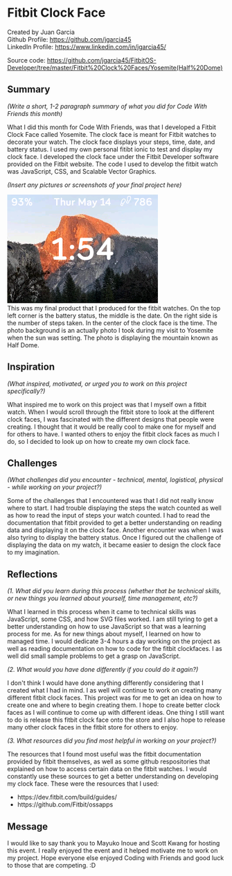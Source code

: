 # Fitbit Clock Face

Created by Juan Garcia <br>
Github Profile: https://github.com/jgarcia45 <br>
LinkedIn Profile: https://www.linkedin.com/in/jgarcia45/ <br>


Source code: https://github.com/jgarcia45/FitbitOS-Developer/tree/master/Fitbit%20Clock%20Faces/Yosemite(Half%20Dome)

## Summary

*(Write a short, 1-2 paragraph summary of what you did for Code With Friends this month)*

What I did this month for Code With Friends, was that I developed a Fitbit Clock Face called Yosemite. The clock face is meant for Fitbit watches to decorate your watch. The clock face displays your steps, time, date, and battery status. I used my own personal fitibt ionic to test and display my clock face. I developed the clock face under the Fitbit Developer software provided on the Fitbit website. The code I used to develop the fitbit watch was JavaScript, CSS, and Scalable Vector Graphics. <br>

*(Insert any pictures or screenshots of your final project here)*

![Yosemite](yosemite-screenshot(V1.1).png) <br>
This was my final product that I produced for the fitbit watches. On the top left corner is the battery status, the middle is the date. On the right side is the number of steps taken. In the center of the clock face is the time. The photo background is an actually photo I took during my visit to Yosemite when the sun was setting. The photo is displaying the mountain known as Half Dome.

## Inspiration

*(What inspired, motivated, or urged you to work on this project specifically?)*

What inspired me to work on this project was that I myself own a fitbit watch. When I would scroll through the fitbit store to look at the different clock faces, I was fascinated with the different designs that people were creating. I thought that it would be really cool to make one for myself and for others to have. I wanted others to enjoy the fitbit clock faces as much I do, so I decided to look up on how to create my own clock face. 

## Challenges

*(What challenges did you encounter - technical, mental, logistical, physical - while working on your project?)*

Some of the challenges that I encountered was that I did not really know where to start. I had trouble displaying the steps the watch counted as well as how to read the input of steps your watch counted. I had to read the documentation that fitbit provided to get a better understanding on reading data and displaying it on the clock face. Another encounter was when I was also tyring to display the battery status. Once I figured out the challenge of displaying the data on my watch, it became easier to design the clock face to my imagination.

## Reflections

*(1. What did you learn during this process (whether that be technical skills, or new things you learned about yourself, time management, etc?)*

What I learned in this process when it came to technical skills was JavaScript, some CSS, and how SVG files worked. I am still tyring to get a better understanding on how to use JavaScript so that was a learning process for me. As for new things about myself, I learned on how to managed time. I would dedicate 3-4 hours a day working on the project as well as reading documentation on how to code for the fitbit clockfaces. I as well did small sample problems to get a grasp on JavaScript.<br>

*(2. What would you have done differently if you could do it again?)*

I don't think I would have done anything differently considering that I created what I had in mind. I as well will continue to work on creating many different fitbit clock faces. This project was for me to get an idea on how to create one and where to begin creating them. I hope to create better clock faces as I will continue to come up with different ideas. One thing I still want to do is release this fitbit clock face onto the store and I also hope to release many other clock faces in the fitbit store for others to enjoy.

*(3. What resources did you find most helpful in working on your project?)*

The resources that I found most useful was the fitbit documentation provided by fitbit themselves, as well as some github respositories that explained on how to access certain data on the fitbit watches. I would constantly use these sources to get a better understanding on developing my clock face. These were the resources that I used: <br>
<ul>
  <li>https://dev.fitbit.com/build/guides/</li>
  <li>https://github.com/Fitbit/ossapps</li>
</ul>

## Message

I would like to say thank you to Mayuko Inoue and Scott Kwang for hosting this event. I really enjoyed the event and it helped motivate me to work on my project. Hope everyone else enjoyed Coding with Friends and good luck to those that are competing. :D
